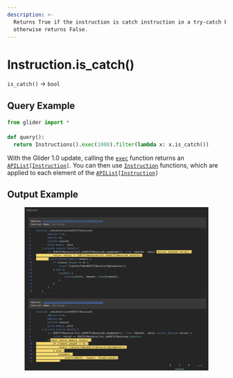 ```yaml
---
description: >-
  Returns True if the instruction is catch instruction in a try-catch block,
  otherwise returns False.
---
```


# Instruction.is\_catch()

`is_catch()` -> `bool`

## Query Example

```python
from glider import *

def query():
  return Instructions().exec(1000).filter(lambda x: x.is_catch())
```

With the Glider 1.0 update, calling the [`exec`](../instructions/instructions.exec.md) function returns an [`APIList`](../iterables/apilist.md)`[`[`Instruction`](./)`]`. You can then use [`Instruction`](./) functions, which are applied to each element of the [`APIList`](../iterables/apilist.md)`[`[`Instruction`](./)`]`

## Output Example

<figure><img src="../../.gitbook/assets/image (3) (1).png" alt=""><figcaption></figcaption></figure>
